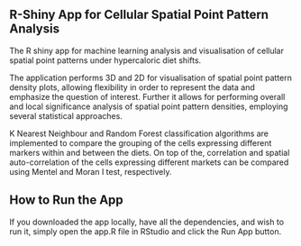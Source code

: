 ## R-Shiny App for Cellular Spatial Point Pattern Analysis
The R shiny app for machine learning analysis and visualisation of cellular spatial point patterns under hypercaloric diet shifts.

The application performs 3D and 2D for visualisation of spatial point pattern density plots, allowing flexibility in order to represent the data and emphasize the question of interest. Further it allows for performing overall and local significance analysis of spatial point pattern densities, employing several statistical approaches.

K Nearest Neighbour and Random Forest classification algorithms are implemented to compare the grouping of the cells expressing different markers within and between the diets. On top of the, correlation and spatial auto-correlation of the cells expressing different markets can be compared using Mentel and Moran I test, respectively.

## How to Run the App
If you downloaded the app locally, have all the dependencies, and wish to run it, simply open the app.R file in RStudio and click the Run App button.
